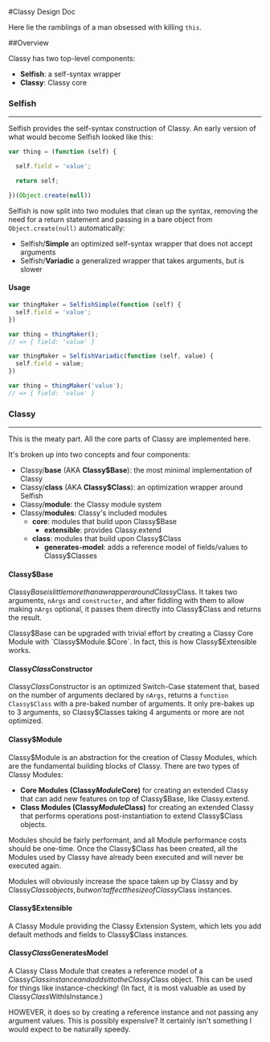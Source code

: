 #Classy Design Doc

Here lie the ramblings of a man obsessed with killing `this`.

##Overview

Classy has two top-level components:

 * **Selfish**: a self-syntax wrapper
 * **Classy**: Classy core

### Selfish
--------------------------------------------------------------------------------

Selfish provides the self-syntax construction of Classy. An early version of what would become Selfish looked like this:

```js
var thing = (function (self) {

  self.field = 'value';

  return self;

})(Object.create(null))

```
Selfish is now split into two modules that clean up the syntax, removing the need for a return statement and passing in a bare object from `Object.create(null)` automatically:

 * Selfish/**Simple** an optimized self-syntax wrapper that does not accept arguments
 * Selfish/**Variadic** a generalized wrapper that takes arguments, but is slower

#### Usage

```js
var thingMaker = SelfishSimple(function (self) {
  self.field = 'value';
})

var thing = thingMaker();
// => { field: 'value' }

var thingMaker = SelfishVariadic(function (self, value) {
  self.field = value;
})

var thing = thingMaker('value');
// => { field: 'value' }
```

### Classy
--------------------------------------------------------------------------------

This is the meaty part. All the core parts of Classy are implemented here.

It's broken up into two concepts and four components:

 * Classy/**base** (AKA **Classy$Base**): the most minimal implementation of Classy
 * Classy/**class** (AKA **Classy$Class**): an optimization wrapper around Selfish
 * Classy/**module**: the Classy module system
 * Classy/**modules**: Classy's included modules
   * **core**: modules that build upon Classy$Base
     * **extensible**: provides Classy.extend
   * **class**: modules that build upon Classy$Class
     * **generates-model**: adds a reference model of fields/values to Classy$Classes

#### Classy$Base

Classy$Base is little more than a wrapper around Classy$Class. It takes two arguments, `nArgs` and `constructor`, and after fiddling with them to allow making `nArgs` optional, it passes them directly into Classy$Class and returns the result.

Classy$Base can be upgraded with trivial effort by creating a Classy Core Module with `Classy$Module.$Core`. In fact, this is how Classy$Extensible works.

#### Classy$Class$Constructor

Classy$Class$Constructor is an optimized Switch-Case statement that, based on the number of arguments declared by `nArgs`, returns a `function Classy$Class` with a pre-baked number of arguments. It only pre-bakes up to 3 arguments, so Classy$Classes taking 4 arguments or more are not optimized.

#### Classy$Module

Classy$Module is an abstraction for the creation of Classy Modules, which are the fundamental building blocks of Classy. There are two types of Classy Modules:

  * **Core Modules (Classy$Module$Core)** for creating an extended Classy that can add new features on top of Classy$Base, like Classy.extend.
  * **Class Modules (Classy$Module$Class)** for creating an extended Classy that performs operations post-instantiation to extend Classy$Class objects.

Modules should be fairly performant, and all Module performance costs should be one-time. Once the Classy$Class has been created, all the Modules used by Classy have already been executed and will never be executed again.

Modules will obviously increase the space taken up by Classy and by Classy$Class objects, but won't affect the size of Classy$Class instances.

#### Classy$Extensible

A Classy Module providing the Classy Extension System, which lets you add default methods and fields to Classy$Class instances.

#### Classy$Class$GeneratesModel

A Classy Class Module that creates a reference model of a Classy$Class instance and adds it to the Classy$Class object. This can be used for things like instance-checking! (In fact, it is most valuable as used by Classy$Class$WithIsInstance.)

HOWEVER, it does so by creating a reference instance and not passing any argument values. This is possibly expensive? It certainly isn't something I would expect to be naturally speedy.
